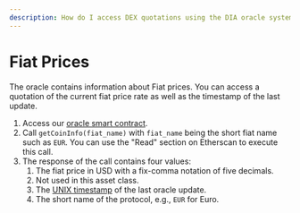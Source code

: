 ```yaml
---
description: How do I access DEX quotations using the DIA oracle system?
---
```


# Fiat Prices

The oracle contains information about Fiat prices. You can access a quotation of the current fiat price rate as well as the timestamp of the last update.

1.  Access our [oracle smart contract](https://etherscan.io/address/0xD47FDf51D61c100C447E2D4747c7126F19fa23Ef).
2. Call `getCoinInfo(fiat_name)` with `fiat_name` being the short fiat name such as `EUR`. You can use the "Read" section on Etherscan to execute this call.
3. The response of the call contains four values:
   1. The fiat price in USD with a fix-comma notation of five decimals.
   2. Not used in this asset class.
   3. The [UNIX timestamp](https://www.unixtimestamp.com/) of the last oracle update.
   4. The short name of the protocol, e.g., `EUR` for Euro.

